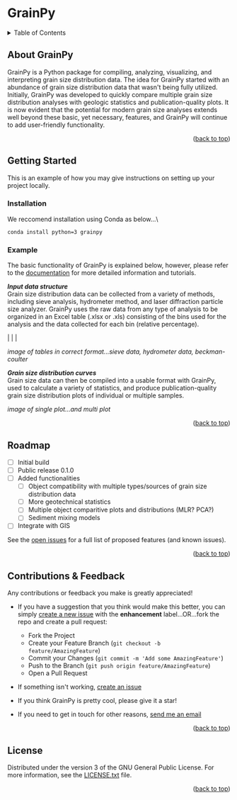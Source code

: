 # GrainPy

<!-- TABLE OF CONTENTS -->
<details>
  <summary>Table of Contents</summary>
  <ol>
    <li>
      <a href="#about-grainpy">About GrainPy</a>
    </li>
    <li>
      <a href="#getting-started">Getting Started</a>
      <ul>
        <li><a href="#installation">Installation</a></li>
        <li><a href="#example">Example</a></li>
      </ul>
    </li>
    <li><a href="#roadmap">Roadmap</a></li>
    <li><a href="#contributions&feedback">Contributions & Feedback</a></li>
    <li><a href="#license">License</a></li>
  </ol>
</details>



## About GrainPy
GrainPy is a Python package for compiling, analyzing, visualizing, and interpreting grain size distribution data. The idea for GrainPy started with an abundance of grain size distribution data that wasn't being fully utilized. Initially, GrainPy was developed to quickly compare multiple grain size distribution analyses with geologic statistics and publication-quality plots. It is now evident that the potential for modern grain size analyses extends well beyond these basic, yet necessary, features, and GrainPy will continue to add user-friendly functionality.

<p align="right">(<a href="#top">back to top</a>)</p>



## Getting Started
This is an example of how you may give instructions on setting up your project locally.

### Installation
We reccomend installation using Conda as below...\
```
conda install python=3 grainpy
```

### Example
The basic functionality of GrainPy is explained below, however, please refer to the [documentation](https://example.com) for more detailed information and tutorials.

_**Input data structure**_\
Grain size distribution data can be collected from a variety of methods, including sieve analysis, hydrometer method, and laser diffraction particle size analyzer. GrainPy uses the raw data from any type of analysis to be organized in an Excel table (.xlsx or .xls) consisting of the bins used for the analysis and the data collected for each bin (relative percentage).

 | 
 |
 |

_image of tables in correct format...sieve data, hydrometer data, beckman-coulter_

_**Grain size distribution curves**_\
Grain size data can then be compiled into a usable format with GrainPy, used to calculate a variety of statistics, and produce publication-quality grain size distribution plots of individual or multiple samples.

_image of single plot...and multi plot_

<p align="right">(<a href="#top">back to top</a>)</p>



## Roadmap
- [ ] Initial build
- [ ] Public release 0.1.0
- [ ] Added functionalities
     - [ ] Object compatibility with multiple types/sources of grain size distribution data
     - [ ] More geotechnical statistics
     - [ ] Multiple object comparitive plots and distributions (MLR? PCA?)
     - [ ] Sediment mixing models
- [ ] Integrate with GIS

See the [open issues](https://github.com/masseygeo/GrainPy/issues) for a full list of proposed features (and known issues).

<p align="right">(<a href="#top">back to top</a>)</p>




## Contributions & Feedback
Any contributions or feedback you make is greatly appreciated!

- If you have a suggestion that you think would make this better, you can simply [create a new issue](https://github.com/masseygeo/GrainPy/issues/new) with the  **enhancement** label...OR...fork the repo and create a pull request: 

     - Fork the Project
     - Create your Feature Branch (`git checkout -b feature/AmazingFeature`)
     - Commit your Changes (`git commit -m 'Add some AmazingFeature'`)
     - Push to the Branch (`git push origin feature/AmazingFeature`)
     - Open a Pull Request

- If something isn't working, [create an issue](https://github.com/masseygeo/GrainPy/issues/new)

- If you think GrainPy is pretty cool, please give it a star!

- If you need to get in touch for other reasons, [send me an email](mamass1@g.uky.edu)

<p align="right">(<a href="#top">back to top</a>)</p>



## License
Distributed under the version 3 of the GNU General Public License. For more information, see the [LICENSE.txt](https://github.com/masseygeo/GrainPy/blob/main/LICENSE) file.

<p align="right">(<a href="#top">back to top</a>)</p>

